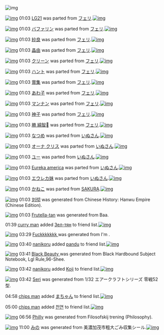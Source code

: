 ![img](http://gdrive-cdn.herokuapp.com/537b65a5bc09f0000721dda7/512px-barcode.png)

[![img](http://www.deviantsart.com/3qo398j.png)](http://www.barcodekanojo.com/kanojo/2363/LG21) 01:03 [LG21](http://www.barcodekanojo.com/kanojo/2363/LG21) was parted from [フェリ](http://www.barcodekanojo.com/kanojo/2363/LG21).[![img](http://www.deviantsart.com/2ekpk5a.jpeg)](http://www.barcodekanojo.com/user/12204/%E3%83%95%E3%82%A7%E3%83%AA) 

[![img](http://www.deviantsart.com/92lkp8.png)](http://www.barcodekanojo.com/kanojo/8596/%E3%83%90%E3%83%95%E3%82%A1%E3%83%AA%E3%83%B3) 01:03 [バファリン](http://www.barcodekanojo.com/kanojo/8596/%E3%83%90%E3%83%95%E3%82%A1%E3%83%AA%E3%83%B3) was parted from [フェリ](http://www.barcodekanojo.com/kanojo/8596/%E3%83%90%E3%83%95%E3%82%A1%E3%83%AA%E3%83%B3).[![img](http://www.deviantsart.com/2ekpk5a.jpeg)](http://www.barcodekanojo.com/user/12204/%E3%83%95%E3%82%A7%E3%83%AA) 

[![img](http://www.deviantsart.com/eq5qm3.png)](http://www.barcodekanojo.com/kanojo/2370316/%E7%B4%97%E8%89%AF) 01:03 [紗良](http://www.barcodekanojo.com/kanojo/2370316/%E7%B4%97%E8%89%AF) was parted from [フェリ](http://www.barcodekanojo.com/kanojo/2370316/%E7%B4%97%E8%89%AF).[![img](http://www.deviantsart.com/2ekpk5a.jpeg)](http://www.barcodekanojo.com/user/12204/%E3%83%95%E3%82%A7%E3%83%AA) 

[![img](http://www.deviantsart.com/1m93mcr.png)](http://www.barcodekanojo.com/kanojo/88641/%E6%99%B6%E7%94%B1) 01:03 [晶由](http://www.barcodekanojo.com/kanojo/88641/%E6%99%B6%E7%94%B1) was parted from [フェリ](http://www.barcodekanojo.com/kanojo/88641/%E6%99%B6%E7%94%B1).[![img](http://www.deviantsart.com/2ekpk5a.jpeg)](http://www.barcodekanojo.com/user/12204/%E3%83%95%E3%82%A7%E3%83%AA) 

[![img](http://www.deviantsart.com/2t6c4lg.png)](http://www.barcodekanojo.com/kanojo/2517603/%E3%82%AF%E3%83%AA%E3%83%BC%E3%83%B3) 01:03 [クリーン](http://www.barcodekanojo.com/kanojo/2517603/%E3%82%AF%E3%83%AA%E3%83%BC%E3%83%B3) was parted from [フェリ](http://www.barcodekanojo.com/kanojo/2517603/%E3%82%AF%E3%83%AA%E3%83%BC%E3%83%B3).[![img](http://www.deviantsart.com/2ekpk5a.jpeg)](http://www.barcodekanojo.com/user/12204/%E3%83%95%E3%82%A7%E3%83%AA) 

[![img](http://www.deviantsart.com/2iadm8o.png)](http://www.barcodekanojo.com/kanojo/2905839/%E3%83%8F%E3%83%B3%E3%83%88) 01:03 [ハント](http://www.barcodekanojo.com/kanojo/2905839/%E3%83%8F%E3%83%B3%E3%83%88) was parted from [フェリ](http://www.barcodekanojo.com/kanojo/2905839/%E3%83%8F%E3%83%B3%E3%83%88).[![img](http://www.deviantsart.com/2ekpk5a.jpeg)](http://www.barcodekanojo.com/user/12204/%E3%83%95%E3%82%A7%E3%83%AA) 

[![img](http://www.deviantsart.com/26325ir.png)](http://www.barcodekanojo.com/kanojo/2718335/%E8%B3%9E%E9%9B%86) 01:03 [賞集](http://www.barcodekanojo.com/kanojo/2718335/%E8%B3%9E%E9%9B%86) was parted from [フェリ](http://www.barcodekanojo.com/kanojo/2718335/%E8%B3%9E%E9%9B%86).[![img](http://www.deviantsart.com/2ekpk5a.jpeg)](http://www.barcodekanojo.com/user/12204/%E3%83%95%E3%82%A7%E3%83%AA) 

[![img](http://www.deviantsart.com/2tgafrh.png)](http://www.barcodekanojo.com/kanojo/746732/%E3%81%82%E3%82%8F%E5%AD%90) 01:03 [あわ子](http://www.barcodekanojo.com/kanojo/746732/%E3%81%82%E3%82%8F%E5%AD%90) was parted from [フェリ](http://www.barcodekanojo.com/kanojo/746732/%E3%81%82%E3%82%8F%E5%AD%90).[![img](http://www.deviantsart.com/2ekpk5a.jpeg)](http://www.barcodekanojo.com/user/12204/%E3%83%95%E3%82%A7%E3%83%AA) 

[![img](http://www.deviantsart.com/a2lv4g.png)](http://www.barcodekanojo.com/kanojo/37293/%E3%83%9E%E3%83%B3%E3%83%8A%E3%83%B3) 01:03 [マンナン](http://www.barcodekanojo.com/kanojo/37293/%E3%83%9E%E3%83%B3%E3%83%8A%E3%83%B3) was parted from [フェリ](http://www.barcodekanojo.com/kanojo/37293/%E3%83%9E%E3%83%B3%E3%83%8A%E3%83%B3).[![img](http://www.deviantsart.com/2ekpk5a.jpeg)](http://www.barcodekanojo.com/user/12204/%E3%83%95%E3%82%A7%E3%83%AA) 

[![img](http://www.deviantsart.com/3oq01i5.png)](http://www.barcodekanojo.com/kanojo/305360/%E7%A5%9E%E5%AD%90) 01:03 [神子](http://www.barcodekanojo.com/kanojo/305360/%E7%A5%9E%E5%AD%90) was parted from [フェリ](http://www.barcodekanojo.com/kanojo/305360/%E7%A5%9E%E5%AD%90).[![img](http://www.deviantsart.com/2ekpk5a.jpeg)](http://www.barcodekanojo.com/user/12204/%E3%83%95%E3%82%A7%E3%83%AA) 

[![img](http://www.deviantsart.com/2easvg0.png)](http://www.barcodekanojo.com/kanojo/1725504/%E5%8B%9D%20%E7%B6%BF%E6%99%BA%EE%84%A0) 01:03 [勝 綿智](http://www.barcodekanojo.com/kanojo/1725504/%E5%8B%9D%20%E7%B6%BF%E6%99%BA%EE%84%A0) was parted from [フェリ](http://www.barcodekanojo.com/kanojo/1725504/%E5%8B%9D%20%E7%B6%BF%E6%99%BA%EE%84%A0).[![img](http://www.deviantsart.com/2ekpk5a.jpeg)](http://www.barcodekanojo.com/user/12204/%E3%83%95%E3%82%A7%E3%83%AA) 

[![img](http://www.deviantsart.com/23gb1ef.png)](http://www.barcodekanojo.com/kanojo/3082041/%E3%81%AA%E3%81%A4%E3%82%81) 01:03 [なつめ](http://www.barcodekanojo.com/kanojo/3082041/%E3%81%AA%E3%81%A4%E3%82%81) was parted from [いぬさん](http://www.barcodekanojo.com/kanojo/3082041/%E3%81%AA%E3%81%A4%E3%82%81).[![img](http://www.deviantsart.com/23q3t7f.png)](http://www.barcodekanojo.com/user/262555/%E3%81%84%E3%81%AC%E3%81%95%E3%82%93) 

[![img](http://www.deviantsart.com/1pjcj5i.png)](http://www.barcodekanojo.com/kanojo/1035255/%E3%82%AA%E3%83%BC%E3%83%8A%20%E3%82%AF%E3%83%AA%E3%82%B9) 01:03 [オーナ クリス](http://www.barcodekanojo.com/kanojo/1035255/%E3%82%AA%E3%83%BC%E3%83%8A%20%E3%82%AF%E3%83%AA%E3%82%B9) was parted from [いぬさん](http://www.barcodekanojo.com/kanojo/1035255/%E3%82%AA%E3%83%BC%E3%83%8A%20%E3%82%AF%E3%83%AA%E3%82%B9).[![img](http://www.deviantsart.com/23q3t7f.png)](http://www.barcodekanojo.com/user/262555/%E3%81%84%E3%81%AC%E3%81%95%E3%82%93) 

[![img](http://www.deviantsart.com/130e3g2.png)](http://www.barcodekanojo.com/kanojo/2519182/%E3%83%A6%E3%83%BC) 01:03 [ユー](http://www.barcodekanojo.com/kanojo/2519182/%E3%83%A6%E3%83%BC) was parted from [いぬさん](http://www.barcodekanojo.com/kanojo/2519182/%E3%83%A6%E3%83%BC).[![img](http://www.deviantsart.com/23q3t7f.png)](http://www.barcodekanojo.com/user/262555/%E3%81%84%E3%81%AC%E3%81%95%E3%82%93) 

[![img](http://www.deviantsart.com/6rf6c6.png)](http://www.barcodekanojo.com/kanojo/1019039/Eureka%20america) 01:03 [Eureka america](http://www.barcodekanojo.com/kanojo/1019039/Eureka%20america) was parted from [いぬさん](http://www.barcodekanojo.com/kanojo/1019039/Eureka%20america).[![img](http://www.deviantsart.com/23q3t7f.png)](http://www.barcodekanojo.com/user/262555/%E3%81%84%E3%81%AC%E3%81%95%E3%82%93) 

[![img](http://www.deviantsart.com/1g07irg.png)](http://www.barcodekanojo.com/kanojo/1024062/%E3%82%A8%E3%82%A6%E3%83%AC%E3%82%AB%E5%A6%B9) 01:03 [エウレカ妹](http://www.barcodekanojo.com/kanojo/1024062/%E3%82%A8%E3%82%A6%E3%83%AC%E3%82%AB%E5%A6%B9) was parted from [いぬさん](http://www.barcodekanojo.com/kanojo/1024062/%E3%82%A8%E3%82%A6%E3%83%AC%E3%82%AB%E5%A6%B9).[![img](http://www.deviantsart.com/23q3t7f.png)](http://www.barcodekanojo.com/user/262555/%E3%81%84%E3%81%AC%E3%81%95%E3%82%93) 

[![img](http://www.deviantsart.com/3fmeiuf.png)](http://www.barcodekanojo.com/kanojo/3192011/%E3%81%8B%E3%81%AD%E3%81%93) 01:03 [かねこ](http://www.barcodekanojo.com/kanojo/3192011/%E3%81%8B%E3%81%AD%E3%81%93) was parted from [SAKURA](http://www.barcodekanojo.com/kanojo/3192011/%E3%81%8B%E3%81%AD%E3%81%93).[![img](http://www.deviantsart.com/2bu1fn4.jpeg)](http://www.barcodekanojo.com/user/208043/SAKURA) 

[![img](http://www.deviantsart.com/1nps2vn.png)](http://www.barcodekanojo.com/kanojo/3192786/%E5%88%98%E5%BD%BB) 01:03 [刘彻](http://www.barcodekanojo.com/kanojo/3192786/%E5%88%98%E5%BD%BB) was generated from Chinese History: Hanwu Empire (Chinese Edition).

[![img](http://www.deviantsart.com/1ale1ih.png)](http://www.barcodekanojo.com/kanojo/3192787/Frutella-tan) 01:03 [Frutella-tan](http://www.barcodekanojo.com/kanojo/3192787/Frutella-tan) was generated from Baa.

01:39 [curry man](http://www.barcodekanojo.com/user/500217/curry%20man) added [Зел-тян](http://www.barcodekanojo.com/kanojo/3142797/%D0%97%D0%B5%D0%BB-%D1%82%D1%8F%D0%BD) to friend list.[![img](http://www.deviantsart.com/1pamqs2.png)](http://www.barcodekanojo.com/kanojo/3142797/%D0%97%D0%B5%D0%BB-%D1%82%D1%8F%D0%BD) 

[![img](http://www.deviantsart.com/2dkb8qf.png)](http://www.barcodekanojo.com/kanojo/3192788/Fuckkkkkkk%20) 03:29 [Fuckkkkkkk ](http://www.barcodekanojo.com/kanojo/3192788/Fuckkkkkkk%20) was generated from I'm .

[![img](http://www.deviantsart.com/1sjqg3.jpeg)](http://www.barcodekanojo.com/user/500210/nanikoru) 03:40 [nanikoru](http://www.barcodekanojo.com/user/500210/nanikoru) added [pandu](http://www.barcodekanojo.com/kanojo/1904649/pandu) to friend list.[![img](http://www.deviantsart.com/2o1086v.png)](http://www.barcodekanojo.com/kanojo/1904649/pandu) 

[![img](http://www.deviantsart.com/1hp3hij.png)](http://www.barcodekanojo.com/kanojo/3192789/Black%20Beauty%20) 03:41 [Black Beauty ](http://www.barcodekanojo.com/kanojo/3192789/Black%20Beauty%20) was generated from Black Hardbound Subject Notebook, Lgl Rule,96-Shee.

[![img](http://www.deviantsart.com/1sjqg3.jpeg)](http://www.barcodekanojo.com/user/500210/nanikoru) 03:42 [nanikoru](http://www.barcodekanojo.com/user/500210/nanikoru) added [Koji](http://www.barcodekanojo.com/kanojo/2574360/Koji) to friend list.[![img](http://www.deviantsart.com/37dpoq3.png)](http://www.barcodekanojo.com/kanojo/2574360/Koji) 

[![img](http://www.deviantsart.com/kapfk5.png)](http://www.barcodekanojo.com/kanojo/3192790/Seri) 03:42 [Seri](http://www.barcodekanojo.com/kanojo/3192790/Seri) was generated from 1/32 エアークラフトシリーズ 零戦52型.

04:58 [chips man](http://www.barcodekanojo.com/user/500221/chips%20man) added [まちゃん](http://www.barcodekanojo.com/kanojo/1630/%E3%81%BE%E3%81%A1%E3%82%83%E3%82%93) to friend list.[![img](http://www.deviantsart.com/27rbfpo.png)](http://www.barcodekanojo.com/kanojo/1630/%E3%81%BE%E3%81%A1%E3%82%83%E3%82%93) 

05:00 [chips man](http://www.barcodekanojo.com/user/500221/chips%20man) added [천연](http://www.barcodekanojo.com/kanojo/65287/%EC%B2%9C%EC%97%B0) to friend list.[![img](http://www.deviantsart.com/2fjqc99.png)](http://www.barcodekanojo.com/kanojo/65287/%EC%B2%9C%EC%97%B0) 

[![img](http://www.deviantsart.com/1nnte39.png)](http://www.barcodekanojo.com/kanojo/3192791/Philly) 06:56 [Philly](http://www.barcodekanojo.com/kanojo/3192791/Philly) was generated from Filosofskij trening (Philosophy).

[![img](http://www.deviantsart.com/38puknk.png)](http://www.barcodekanojo.com/kanojo/3192792/%E3%81%BF%E3%81%AE) 11:00 [みの](http://www.barcodekanojo.com/kanojo/3192792/%E3%81%BF%E3%81%AE) was generated from 美濃加茂市粗大ごみ収集シール.[![img](http://www.deviantsart.com/3pne8jl.jpeg)](http://www.barcodekanojo.com/product_images/barcode/6018286/1424224775/%E7%BE%8E%E6%BF%83%E5%8A%A0%E8%8C%82%E5%B8%82%E7%B2%97%E5%A4%A7%E3%81%94%E3%81%BF%E5%8F%8E%E9%9B%86%E3%82%B7%E3%83%BC%E3%83%AB.jpg) 

